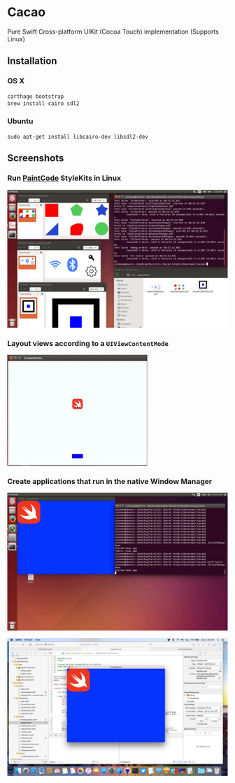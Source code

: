 # Cacao
Pure Swift Cross-platform UIKit (Cocoa Touch) implementation (Supports Linux)

## Installation

### OS X
```
carthage bootstrap
brew install cairo sdl2
```

### Ubuntu
`sudo apt-get install libcairo-dev libsdl2-dev`

## Screenshots

### Run [PaintCode](http://www.paintcodeapp.com) StyleKits in Linux

![Image](ReadmeImages/UbuntuStyleKit.png)

### Layout views according to a `UIViewContentMode`

![Image](ReadmeImages/ContentMode.gif)

### Create applications that run in the native Window Manager

![Image](ReadmeImages/UbuntuWindow.jpg)

![Image](ReadmeImages/MacWindow.jpg)

